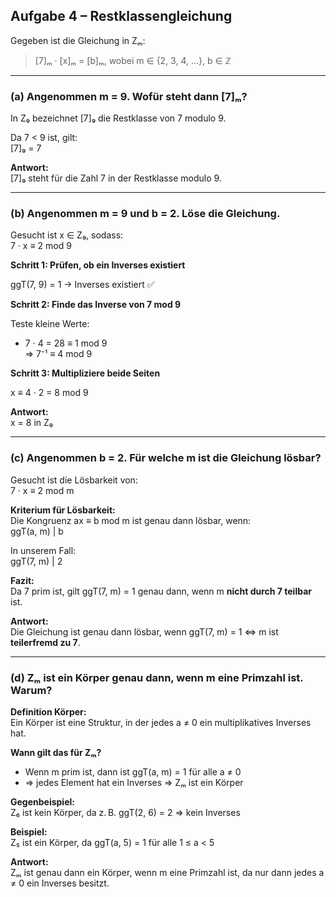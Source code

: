 ## Aufgabe 4 – Restklassengleichung

Gegeben ist die Gleichung in Zₘ:

> [7]ₘ · [x]ₘ = [b]ₘ, wobei m ∈ {2, 3, 4, …}, b ∈ ℤ

---

### (a) Angenommen m = 9. Wofür steht dann [7]ₘ?

In Z₉ bezeichnet [7]₉ die Restklasse von 7 modulo 9.

Da 7 < 9 ist, gilt:  
[7]₉ = 7

**Antwort:**  
[7]₉ steht für die Zahl 7 in der Restklasse modulo 9.

---

### (b) Angenommen m = 9 und b = 2. Löse die Gleichung.

Gesucht ist x ∈ Z₉, sodass:  
7 · x ≡ 2 mod 9

**Schritt 1: Prüfen, ob ein Inverses existiert**

ggT(7, 9) = 1 → Inverses existiert ✅

**Schritt 2: Finde das Inverse von 7 mod 9**

Teste kleine Werte:

- 7 · 4 = 28 ≡ 1 mod 9  
⇒ 7⁻¹ ≡ 4 mod 9

**Schritt 3: Multipliziere beide Seiten**

x ≡ 4 · 2 = 8 mod 9

**Antwort:**  
x = 8 in Z₉

---

### (c) Angenommen b = 2. Für welche m ist die Gleichung lösbar?

Gesucht ist die Lösbarkeit von:  
7 · x ≡ 2 mod m

**Kriterium für Lösbarkeit:**  
Die Kongruenz ax ≡ b mod m ist genau dann lösbar, wenn:  
ggT(a, m) | b

In unserem Fall:  
ggT(7, m) | 2

**Fazit:**  
Da 7 prim ist, gilt ggT(7, m) = 1 genau dann, wenn m **nicht durch 7 teilbar** ist.

**Antwort:**  
Die Gleichung ist genau dann lösbar, wenn ggT(7, m) = 1 ⇔ m ist **teilerfremd zu 7**.

---

### (d) Zₘ ist ein Körper genau dann, wenn m eine Primzahl ist. Warum?

**Definition Körper:**  
Ein Körper ist eine Struktur, in der jedes a ≠ 0 ein multiplikatives Inverses hat.

**Wann gilt das für Zₘ?**

- Wenn m prim ist, dann ist ggT(a, m) = 1 für alle a ≠ 0  
- ⇒ jedes Element hat ein Inverses ⇒ Zₘ ist ein Körper

**Gegenbeispiel:**  
Z₆ ist kein Körper, da z. B. ggT(2, 6) = 2 ⇒ kein Inverses

**Beispiel:**  
Z₅ ist ein Körper, da ggT(a, 5) = 1 für alle 1 ≤ a < 5

**Antwort:**  
Zₘ ist genau dann ein Körper, wenn m eine Primzahl ist, da nur dann jedes a ≠ 0 ein Inverses besitzt.
```


